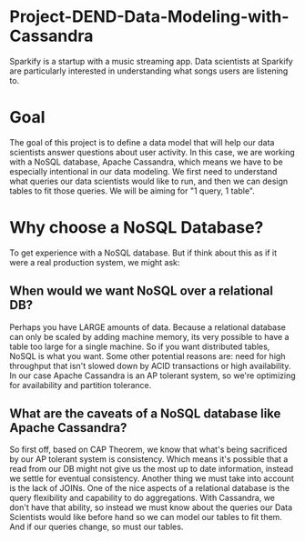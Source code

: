 # Project-DEND-Data-Modeling-with-Cassandra
Sparkify is a startup with a music streaming app. Data scientists at Sparkify are particularly interested in understanding what songs users are listening to.

# Goal
The goal of this project is to define a data model that will help our data scientists answer questions about user activity. In this case, we are working with a NoSQL database, Apache Cassandra, which means we have to be especially intentional in our data modeling. We first need to understand what queries our data scientists would like to run, and then we can design tables to fit those queries. We will be aiming for "1 query, 1 table".

# Why choose a NoSQL Database?

To get experience with a NoSQL database. But if think about this as if it were a real production system, we might ask:

## When would we want NoSQL over a relational DB?

Perhaps you have LARGE amounts of data. Because a relational database can only be scaled by adding machine memory, its very possible to have a table too large for a single machine. So if you want distributed tables, NoSQL is what you want. Some other potential reasons are: need for high throughput that isn't slowed down by ACID transactions or high availability. In our case Apache Cassandra is an AP tolerant system, so we're optimizing for availability and partition tolerance.

## What are the caveats of a NoSQL database like Apache Cassandra?

So first off, based on CAP Theorem, we know that what's being sacrificed by our AP tolerant system is consistency. Which means it's possible that a read from our DB might not give us the most up to date information, instead we settle for eventual consistency. Another thing we must take into account is the lack of JOINs. One of the nice aspects of a relational database is the query flexibility and capability to do aggregations. With Cassandra, we don't have that ability, so instead we must know about the queries our Data Scientists would like before hand so we can model our tables to fit them. And if our queries change, so must our tables.

